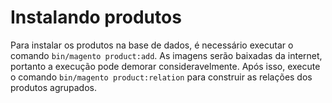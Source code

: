 # Instalando produtos

Para instalar os produtos na base de dados, é necessário executar o comando `bin/magento product:add`.
As imagens serão baixadas da internet, portanto a execução pode demorar consideravelmente.
Após isso, execute o comando `bin/magento product:relation` para construir as relações dos produtos agrupados. 
